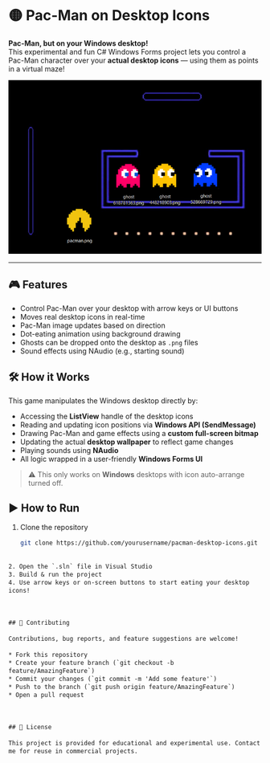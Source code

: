 # 🟡 Pac-Man on Desktop Icons

**Pac-Man, but on your Windows desktop!**  
This experimental and fun C# Windows Forms project lets you control a Pac-Man character over your **actual desktop icons** — using them as points in a virtual maze!

![Pac-Man Desktop Game Screenshot](screenshots/pacman.png) 

---

## 🎮 Features

- Control Pac-Man over your desktop with arrow keys or UI buttons  
- Moves real desktop icons in real-time  
- Pac-Man image updates based on direction  
- Dot-eating animation using background drawing  
- Ghosts can be dropped onto the desktop as `.png` files  
- Sound effects using NAudio (e.g., starting sound)


## 🛠 How it Works

This game manipulates the Windows desktop directly by:
- Accessing the **ListView** handle of the desktop icons  
- Reading and updating icon positions via **Windows API (SendMessage)**  
- Drawing Pac-Man and game effects using a **custom full-screen bitmap**  
- Updating the actual **desktop wallpaper** to reflect game changes  
- Playing sounds using **NAudio**  
- All logic wrapped in a user-friendly **Windows Forms UI**

> ⚠️ This only works on **Windows** desktops with icon auto-arrange turned off.



## ▶️ How to Run

1. Clone the repository  
   ```bash
   git clone https://github.com/yourusername/pacman-desktop-icons.git
````

2. Open the `.sln` file in Visual Studio
3. Build & run the project
4. Use arrow keys or on-screen buttons to start eating your desktop icons!



## 🤝 Contributing

Contributions, bug reports, and feature suggestions are welcome!

* Fork this repository
* Create your feature branch (`git checkout -b feature/AmazingFeature`)
* Commit your changes (`git commit -m 'Add some feature'`)
* Push to the branch (`git push origin feature/AmazingFeature`)
* Open a pull request



## 📄 License

This project is provided for educational and experimental use. Contact me for reuse in commercial projects.




